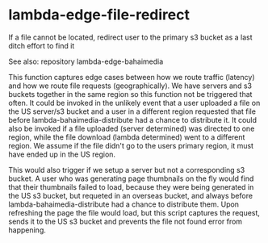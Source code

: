# lambda-edge-file-redirect
If a file cannot be located, redirect user to the primary s3 bucket as a last ditch effort to find it

See also: repository lambda-edge-bahaimedia

This function captures edge cases between how we route traffic (latency) and how we route file requests (geographically). 
We have servers and s3 buckets together in the same region so this function not be triggered that often. It could be invoked
in the unlikely event that a user uploaded a file on the US server/s3 bucket and a user in a different region requested that file
before lambda-bahaimedia-distribute had a chance to distribute it. It could also be invoked if a file uploaded (server determined) 
was directed to one region, while the file download (lambda determined) went to a different region. We assume if the file didn't
go to the users primary region, it must have ended up in the US region. 

This would also trigger if we setup a server but not a corresponding s3 bucket. A user who was generating page thumbnails on the fly 
would find that their thumbnails failed to load, because they were being generated in the US s3 bucket, but requeted in an overseas bucket, 
and always before lambda-bahaimedia-distribute had a chance to distribute them. Upon refreshing the page the file would load, but this 
script captures the request, sends it to the US s3 bucket and prevents the file not found error from happening. 
